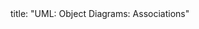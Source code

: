 <frontmatter>
title: "UML: Object Diagrams: Associations"
</frontmatter>

<include src="unit-inPage-asFlat.md" boilerplate />
